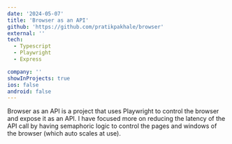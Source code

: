 ```yaml
---
date: '2024-05-07'
title: 'Browser as an API'
github: 'https://github.com/pratikpakhale/browser'
external: ''
tech:
  - Typescript
  - Playwright
  - Express

company: ''
showInProjects: true
ios: false
android: false
---
```


Browser as an API is a project that uses Playwright to control the browser and expose it as an API. I have focused more on reducing the latency of the API call by having semaphoric logic to control the pages and windows of the browser (which auto scales at use).
